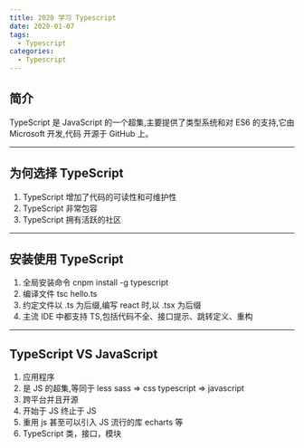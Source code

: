 ```yaml
---
title: 2020 学习 Typescript
date: 2020-01-07
tags:
  - Typescript
categories:
  - Typescript
---
```


## 简介

TypeScript 是 JavaScript 的一个超集,主要提供了类型系统和对 ES6 的支持,它由 Microsoft 开发,代码
开源于 GitHub 上。

---

## 为何选择 TypeScript

1. TypeScript 增加了代码的可读性和可维护性
2. TypeScript 非常包容
3. TypeScript 拥有活跃的社区

---

## 安装使用 TypeScript

1. 全局安装命令 cnpm install -g typescript
2. 编译文件 tsc hello.ts
3. 约定文件以 .ts 为后缀,编写 react 时,以 .tsx 为后缀
4. 主流 IDE 中都支持 TS,包括代码不全、接口提示、跳转定义、重构

---


## TypeScript VS JavaScript

1. 应用程序
2. 是 JS 的超集,等同于 less sass => css  typescript => javascript
3. 跨平台并且开源
4. 开始于 JS 终止于 JS
5. 重用 js 甚至可以引入 JS 流行的库 echarts 等
6. TypeScript 类，接口，模块
